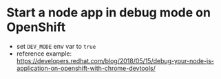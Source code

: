# Start a node app in debug mode on OpenShift
- set `DEV_MODE` env var to `true`
- reference example: https://developers.redhat.com/blog/2018/05/15/debug-your-node-js-application-on-openshift-with-chrome-devtools/

